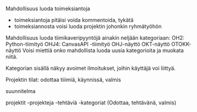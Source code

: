 Mahdollisuus luoda toimeksiantoja
 - toimeksiantoja pitäisi voida kommentoida, tykätä
 - toimeksiannosta voisi luoda projektin johonkin ryhmätyöhön
 
Mahdollisuus luoda tiimikaveripyyntöjä ainakin neljään kategoriaan:
OH2: Python-tiimityö
OHJ4: CanvasAPI -tiimityö
OHJ-näyttö
OKT-näyttö
OTOKK-näyttö
Voisi miettiä onko mahdollista luoda uusia kategorioita ja muokata niitä.
 
Kategorian sisällä näkyy avoimet ilmoitukset, joihin käyttäjä voi liittyä.
 
Projektin tilat: odottaa tiiimiä, käynnissä, valmis
 

suunnitelma

projektit
    -projekteja
             -tehtäviä         -kategoriat (Odottaa, tehtävänä, valmis)
